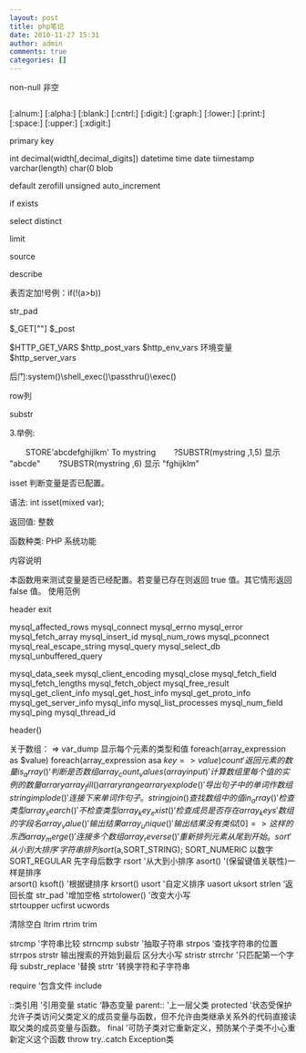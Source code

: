 ```yaml
---
layout: post
title: php笔记
date: 2010-11-27 15:31
author: admin
comments: true
categories: []
---
```

<meta http-equiv="Content-Type" content="text/html; charset=iso-8859-1" />

non-null 非空


<pre></pre>

[:alnum:]
[:alpha:]
[:blank:]
[:cntrl:]
[:digit:]
[:graph:]
[:lower:]
[:print:]
[:space:]
[:upper:]
[:xdigit:]

primary key


int
decimal(width[,decimal_digits])
datetime
time
date
tiimestamp
varchar(length)
char(0
blob


default
zerofill
unsigned
auto_increment

if exists


select distinct

limit

source


describe

表否定加!号例：if(!(a>b))

str_pad

$_GET[""]
$_post

$HTTP_GET_VARS
$http_post_vars
$http_env_vars 环境变量 
$http_server_vars

后门:system()\shell_exec()\passthru()\exec()


row列

substr

3.举例:

　　STORE'abcdefghijlkm' To mystring
　　?SUBSTR(mystring ,1,5) 显示 "abcde"
　　?SUBSTR(mystring ,6) 显示 "fghijklm"

isset
判断变量是否已配置。

语法: int isset(mixed var);

返回值: 整数

函数种类: PHP 系统功能

内容说明 

本函数用来测试变量是否已经配置。若变量已存在则返回 true 值。其它情形返回 false 值。
使用范例 

<?php
$a = "test";
echo isset($a); // true
unset($a);
echo isset($a); // false
?> 




header
exit

mysql_affected_rows
mysql_connect
mysql_errno
mysql_error
mysql_fetch_array
mysql_insert_id
mysql_num_rows
mysql_pconnect
mysql_real_escape_string
mysql_query
mysql_select_db
mysql_unbuffered_query

mysql_data_seek
mysql_client_encoding
mysql_close
mysql_fetch_field
mysql_fetch_lengths
mysql_fetch_object
mysql_free_result
mysql_get_client_info
mysql_get_host_info
mysql_get_proto_info
mysql_get_server_info
mysql_info
mysql_list_processes
mysql_num_field
mysql_ping
mysql_thread_id

header()

关于数组：
=>
var_dump   显示每个元素的类型和值
foreach(array_expression as $value)
foreach(array_expression asa $key=>value)
count    '返回元素的数量
is_array()     ‘判断是否数组
array_count_values(array input)  '计算数组里每个值的实例的数量
arrary array_fill()
arrary range
arrary explode()      '导出句子中的单词作数组
string implode()      '连接下来单词作句子。
string join()
查找数组中的值
in_array()       '检查类型
array_search()   '不检查类型
array_key_exist()      ‘检查成员是否存在
array_keys      '数组的字段名
array_value()     '输出结果 
array_unique()    '输出结果   没有类似[0]=>这样的东西
array_merge()    '连接多个数组
array_reverse()   '重新排列元素  从尾到开始。
sort            '从小到大排序    '字符串排列sort($a,SORT_STRING);
                                 SORT_NUMERIC 以数字 SORT_REGULAR 先字母后数字
rsort          '从大到小排序
asort()        '(保留键值关联性)一样是排序    
arsort()
ksoft()          '根据键排序
krsort()
usort           '自定义排序
uasort
uksort
strlen          ‘返回长度
str_pad         '增加空格
strtolower()      '改变大小写  
strtoupper
ucfirst
ucwords

清除空白
ltrim
rtrim
trim

strcmp      '字符串比较
strncmp
substr     '抽取子符串
strpos     ‘查找字符串的位置
strrpos
strstr      输出搜索的开始到最后 区分大小写
stristr
strrchr     '只匹配第一个字母
substr_replace   '替换
strtr       '转换字符和子字符串

require      ‘包含文件
include

::类引用      '引用变量
static        ‘静态变量
parent::      '上一层父类
protected      ‘状态受保护  允许子类访问父类定义的成员变量与函数，但不允许由类继承关系外的代码直接读取父类的成员变量与函数。
final        '可防子类对它重新定义，预防某个子类不小心重新定义这个函数
throw try..catch
Exception类
